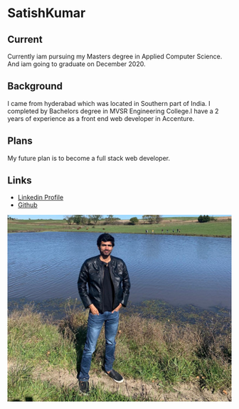 # SatishKumar
## Current
Currently iam pursuing my Masters degree in Applied Computer Science. And iam going to graduate on December 2020.
## Background
I came from hyderabad which was located in Southern part of India. I completed by Bachelors degree in MVSR Engineering College.I have a 2 years of experience as a front end web developer in Accenture.
## Plans
My future plan is to become a full stack web developer.
## Links
* [Linkedin Profile](https://www.linkedin.com/in/satish-kumar-b4403811b/)
* [Github](https://github.com/mandapallisatish64)

![My Image](https://github.com/mandapallisatish64/big-data-developer/blob/master/satishkumar_Photo.jpg)
